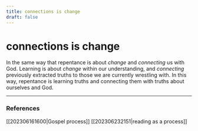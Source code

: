 ```yaml
---
title: connections is change
draft: false
---
```

# connections is change
In the same way that repentance is about _change_ and _connecting_ us with God. Learning is about _change_ within our understanding, and _connecting_ previously extracted truths to those we are currently wrestling with. In this way, repentance is learning truths and connecting them with truths about ourselves and God.

---
### References
[[202306161600|Gospel process]]
[[202306232151|reading as a process]]
